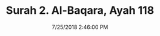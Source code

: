 ---
title       : "Surah 2. Al-Baqara, Ayah 118"
date        : 7/25/2018 2:46:00 PM
draft       : false
type        : "quran"
layout      : "compare"
BookCode    : "CMP"
SurahNumber : "2"
AyahNumber  : "118"
TotalAyah   : "286"
---